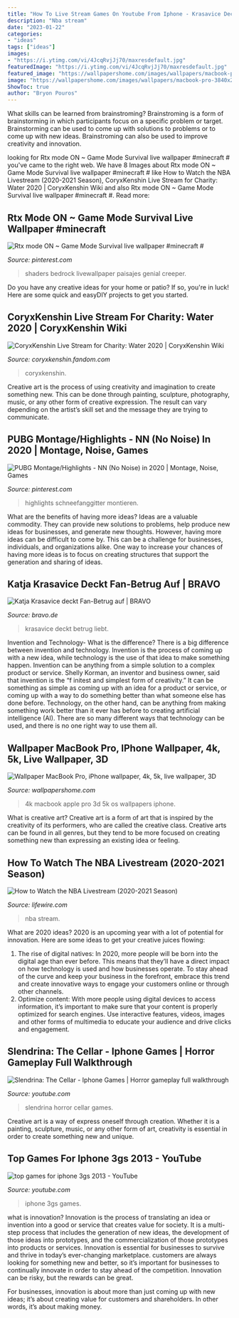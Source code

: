 ```yaml
---
title: "How To Live Stream Games On Youtube From Iphone - Krasavice Deckt Betrug Liebt"
description: "Nba stream"
date: "2023-01-22"
categories:
- "ideas"
tags: ["ideas"]
images:
- "https://i.ytimg.com/vi/4JcqRvjJj70/maxresdefault.jpg"
featuredImage: "https://i.ytimg.com/vi/4JcqRvjJj70/maxresdefault.jpg"
featured_image: "https://wallpapershome.com/images/wallpapers/macbook-pro-3840x2160-iphone-wallpaper-4k-5k-live-wallpaper-3d-apple-12338.jpg"
image: "https://wallpapershome.com/images/wallpapers/macbook-pro-3840x2160-iphone-wallpaper-4k-5k-live-wallpaper-3d-apple-12338.jpg"
ShowToc: true
author: "Bryon Pouros"
---
```



What skills can be learned from brainstroming?
Brainstroming is a form of brainstorming in which participants focus on a specific problem or target. Brainstorming can be used to come up with solutions to problems or to come up with new ideas. Brainstroming can also be used to improve creativity and innovation.

	

		
looking for Rtx mode ON ~ Game Mode Survival live wallpaper #minecraft # you've came to the right web. We have 8 Images about Rtx mode ON ~ Game Mode Survival live wallpaper #minecraft # like How to Watch the NBA Livestream (2020-2021 Season), CoryxKenshin Live Stream for Charity: Water 2020 | CoryxKenshin Wiki and also Rtx mode ON ~ Game Mode Survival live wallpaper #minecraft #. Read more:
		
    
## Rtx Mode ON ~ Game Mode Survival Live Wallpaper #minecraft #

<img loading=lazy src="https://i.pinimg.com/736x/5d/fb/be/5dfbbec9bee08c7eab68e0c0a62720d9.jpg" onerror="this.onerror=null;this.src='https://tse3.mm.bing.net/th?id=OIP.80hs8-gNc8mraRZNnDdLuQAAAA&amp;pid=15.1';" alt="Rtx mode ON ~ Game Mode Survival live wallpaper #minecraft #">

_Source: pinterest.com_

>shaders bedrock livewallpaper paisajes genial creeper. 

	

Do you have any creative ideas for your home or patio? If so, you're in luck! Here are some quick and easyDIY projects to get you started.

    
## CoryxKenshin Live Stream For Charity: Water 2020 | CoryxKenshin Wiki

<img loading=lazy src="https://vignette.wikia.nocookie.net/coryxkenshin/images/4/4f/I_Need_Your_Help/revision/latest?cb=20200907140125" onerror="this.onerror=null;this.src='https://tse1.mm.bing.net/th?id=OIP.rSM3KsILhpK5uL5DPmd5XgHaEJ&amp;pid=15.1';" alt="CoryxKenshin Live Stream for Charity: Water 2020 | CoryxKenshin Wiki">

_Source: coryxkenshin.fandom.com_

>coryxkenshin. 

	

Creative art is the process of using creativity and imagination to create something new. This can be done through painting, sculpture, photography, music, or any other form of creative expression. The result can vary depending on the artist’s skill set and the message they are trying to communicate.

    
## PUBG Montage/Highlights - NN (No Noise) In 2020 | Montage, Noise, Games

<img loading=lazy src="https://i.pinimg.com/736x/72/f7/39/72f7398f7adb1ce23b23170925a73115.jpg" onerror="this.onerror=null;this.src='https://tse2.mm.bing.net/th?id=OIP.FxwIE7ILK8bRP2VeezwkDgHaEK&amp;pid=15.1';" alt="PUBG Montage/Highlights - NN (No Noise) in 2020 | Montage, Noise, Games">

_Source: pinterest.com_

>highlights schneefanggitter montieren. 

	

What are the benefits of having more ideas?
Ideas are a valuable commodity. They can provide new solutions to problems, help produce new ideas for businesses, and generate new thoughts. However, having more ideas can be difficult to come by. This can be a challenge for businesses, individuals, and organizations alike. One way to increase your chances of having more ideas is to focus on creating structures that support the generation and sharing of ideas.

    
## Katja Krasavice Deckt Fan-Betrug Auf | BRAVO

<img loading=lazy src="https://www.bravo.de/assets/styles/image_style_article_image/public/field/image/katja_krasavice_deckt_fan-betrug_auf.jpg?itok=kXs6xiNc" onerror="this.onerror=null;this.src='https://tse2.mm.bing.net/th?id=OIP.w6bgW8vhlNtuEd8O3eZ32gHaHa&amp;pid=15.1';" alt="Katja Krasavice deckt Fan-Betrug auf | BRAVO">

_Source: bravo.de_

>krasavice deckt betrug liebt. 

	

Invention and Technology- What is the difference?
There is a big difference between invention and technology. Invention is the process of coming up with a new idea, while technology is the use of that idea to make something happen. Invention can be anything from a simple solution to a complex product or service. Shelly Korman, an inventor and business owner, said that invention is the “f initest and simplest form of creativity.” It can be something as simple as coming up with an idea for a product or service, or coming up with a way to do something better than what someone else has done before. Technology, on the other hand, can be anything from making something work better than it ever has before to creating artificial intelligence (AI). There are so many different ways that technology can be used, and there is no one right way to use them all.

    
## Wallpaper MacBook Pro, IPhone Wallpaper, 4k, 5k, Live Wallpaper, 3D

<img loading=lazy src="https://wallpapershome.com/images/wallpapers/macbook-pro-3840x2160-iphone-wallpaper-4k-5k-live-wallpaper-3d-apple-12338.jpg" onerror="this.onerror=null;this.src='https://tse3.mm.bing.net/th?id=OIP.oEB3g1QQCsgQdX85yQIBLwHaEK&amp;pid=15.1';" alt="Wallpaper MacBook Pro, iPhone wallpaper, 4k, 5k, live wallpaper, 3D">

_Source: wallpapershome.com_

>4k macbook apple pro 3d 5k os wallpapers iphone. 

	

What is creative art?
Creative art is a form of art that is inspired by the creativity of its performers, who are called the creative class. Creative arts can be found in all genres, but they tend to be more focused on creating something new than expressing an existing idea or feeling.

    
## How To Watch The NBA Livestream (2020-2021 Season)

<img loading=lazy src="https://www.lifewire.com/thmb/wjNJO6WK-dK_wvHFC0PeAML9YPo=/2500x1666/filters:fill(auto,1)/nbalebron-5c7da11846e0fb00011bf395.jpg" onerror="this.onerror=null;this.src='https://tse4.mm.bing.net/th?id=OIP.kXQFTd07Fo-4tUcFHDRJ0gHaE7&amp;pid=15.1';" alt="How to Watch the NBA Livestream (2020-2021 Season)">

_Source: lifewire.com_

>nba stream. 

	

What are 2020 ideas?
2020 is an upcoming year with a lot of potential for innovation. Here are some ideas to get your creative juices flowing: 
1. The rise of digital natives: In 2020, more people will be born into the digital age than ever before. This means that they’ll have a direct impact on how technology is used and how businesses operate. To stay ahead of the curve and keep your business in the forefront, embrace this trend and create innovative ways to engage your customers online or through other channels. 
2. Optimize content: With more people using digital devices to access information, it’s important to make sure that your content is properly optimized for search engines. Use interactive features, videos, images and other forms of multimedia to educate your audience and drive clicks and engagement. 

    
## Slendrina: The Cellar - Iphone Games | Horror Gameplay Full Walkthrough

<img loading=lazy src="https://i.ytimg.com/vi/4JcqRvjJj70/maxresdefault.jpg" onerror="this.onerror=null;this.src='https://tse4.mm.bing.net/th?id=OIP._ZNyBnGXDWaJ0R3Bs1DDXwHaEK&amp;pid=15.1';" alt="Slendrina: The Cellar - Iphone Games | Horror gameplay full walkthrough">

_Source: youtube.com_

>slendrina horror cellar games. 

	

Creative art is a way of express oneself through creation. Whether it is a painting, sculpture, music, or any other form of art, creativity is essential in order to create something new and unique.

    
## Top Games For Iphone 3gs 2013 - YouTube

<img loading=lazy src="https://i.ytimg.com/vi/qRuEAGdIsp4/maxresdefault.jpg" onerror="this.onerror=null;this.src='https://tse2.mm.bing.net/th?id=OIP.bO_cGyHmjPuc6MOHR839IgHaEK&amp;pid=15.1';" alt="top games for iphone 3gs 2013 - YouTube">

_Source: youtube.com_

>iphone 3gs games. 

	

what is innovation?
Innovation is the process of translating an idea or invention into a good or service that creates value for society. It is a multi-step process that includes the generation of new ideas, the development of those ideas into prototypes, and the commercialization of those prototypes into products or services.
Innovation is essential for businesses to survive and thrive in today’s ever-changing marketplace. customers are always looking for something new and better, so it’s important for businesses to continually innovate in order to stay ahead of the competition. Innovation can be risky, but the rewards can be great.

For businesses, innovation is about more than just coming up with new ideas; it’s about creating value for customers and shareholders. In other words, it’s about making money.

